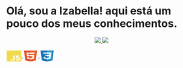 # Olá, sou a Izabella! aqui está um pouco dos meus conhecimentos.

<div align="center">
  <a href="https://github.com/bll08">
  <img height="140em" src="https://github-readme-stats.vercel.app/api?username=bll08&show_icons=true&theme=dracula&include_all_commits=true&count_private=true"/>
  <img height="140em" src="https://github-readme-stats.vercel.app/api/top-langs/?username=bll08&layout=compact&langs_count=7&theme=dracula"/>
</div>
  
  <div style="display: inline_block"><br>
  <img align="center" alt="bll-Js" height="30" width="40" src="https://raw.githubusercontent.com/devicons/devicon/master/icons/javascript/javascript-plain.svg">
  <img align="center" alt="bll-HTML" height="30" width="40" src="https://raw.githubusercontent.com/devicons/devicon/master/icons/html5/html5-original.svg">  
  <img align="center" alt="bll-CSS" height="30" width="40" src="https://raw.githubusercontent.com/devicons/devicon/master/icons/css3/css3-original.svg">  
  </div>
 
  ##
